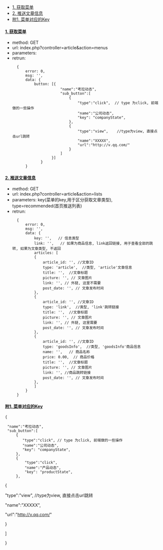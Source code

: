 - [1. 获取菜单](#getmenu)
- [2. 推送文章信息](#:getInfo)
- [附1. 菜单对应的Key](#:key)


#### [1. 获取菜单](id:getmenu)

* method: GET
* url: index.php?controller=article&action=menus
* parameters: 
* retrun: 
  ```
    {
        error: 0,
        msg: '',
        data: {
            button: [{
                        "name":"考拉动态",
                        "sub_button":[
                            {    
                                "type":"click",  // type 为click, 前端做的一些操作
                                "name":"公司动态",
                                "key": "companyState",
                            },
                            {
                                "type":"view",    //type为view, 直接点击url跳转
                                "name":"XXXXX",
                                "url":"http://v.qq.com/"
                            }
                        ]
                    }]
               }   
        }
  ```


#### [2. 推送文章信息](id:getInfo)

* method: GET
* url: index.php?controller=article&action=lists
* parameters: key\(菜单的key,用于区分获取文章类型\), type=recommended\(首页推送列表\)
* retrun: 
  ```
    {
        error: 0,
        msg: '',
        data: {
            key: '',   // 信息类型
            link: '',   // 如果为商品信息, link返回链接, 用于查看全部的跳转, 如果为文章类型, 不返回
            articles: [
            {
                article_id: '', //文章ID
                type: 'article',  //类型, 'article'文章信息
                title: '',  //文章标题
                picture: '', // 文章图片
                link: '', // 外链, 这里不需要
                post_date: '', // 文章发布时间
            },
            {
                article_id: '', //文章ID
                type: 'link',  //类型, 'link'跳转链接
                title: '',  //文章标题
                picture: '', // 文章图片
                link: '', // 外链, 这里需要
                post_date: '', // 文章发布时间
            },
            {
                article_id: '', //文章ID
                type: 'goodsInfo',  //类型, 'goodsInfo'商品信息
                name: '',   // 商品名称 
                price: 0.00,  // 商品价格
                title: '',  //文章标题
                picture: '', // 文章图片
                link: '', //商品跳转链接
                post_date: '', // 文章发布时间
            },
            ]
        }   
    }
  ```


#### [附1. 菜单对应的Key](id:key)

```
{

 "name":"考拉动态",
 "sub_button":[
     {
        "type":"click", // type 为click, 前端做的一些操作
        "name":"公司动态",
        "key": "companyState",
     },
     {
         "type":"click", 
         "name":"产品动态",
         "key": "productState",
     },
```

{

"type":"view", \/\/type为view, 直接点击url跳转

"name":"XXXXX",

"url":"[http:\/\/v.qq.com\/](http://v.qq.com/)"

}

\]

}


